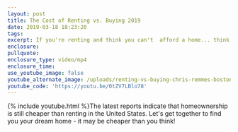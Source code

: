 ```yaml
---
layout: post
title: The Cost of Renting vs. Buying 2019
date: 2019-03-18 18:23:20
tags:
excerpt: If you're renting and think you can't  afford a home... think again!
enclosure:
pullquote:
enclosure_type: video/mp4
enclosure_time:
use_youtube_image: false
youtube_alternate_image: /uploads/renting-vs-buying-chris-remmes-boston-realestateagent.png
youtube_code: 'https://youtu.be/0tZV7LBlo78'
---
```


{% include youtube.html %}The latest reports indicate that homeownership is still cheaper than renting in the United States. Let's get together to find you your dream home - it may be cheaper than you think!

&nbsp;